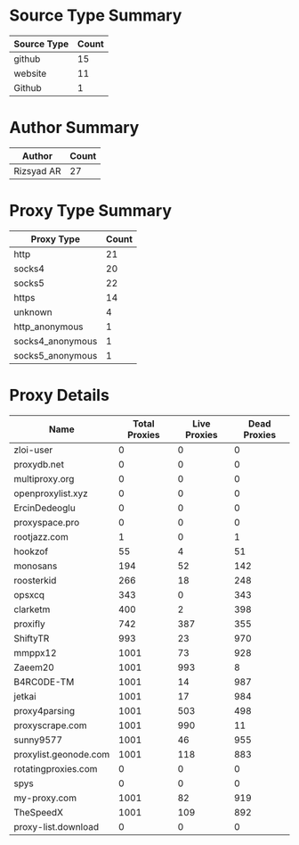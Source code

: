 # Source Type Summary

| Source Type | Count |
|-------------|-------|
| github | 15 |
| website | 11 |
| Github | 1 |


# Author Summary

| Author | Count |
|--------|-------|
| Rizsyad AR | 27 |


# Proxy Type Summary

| Proxy Type | Count |
|------------|-------|
| http | 21 |
| socks4 | 20 |
| socks5 | 22 |
| https | 14 |
| unknown | 4 |
| http_anonymous | 1 |
| socks4_anonymous | 1 |
| socks5_anonymous | 1 |


# Proxy Details

| Name | Total Proxies | Live Proxies | Dead Proxies |
|------|---------------|--------------|---------------|
| zloi-user | 0 | 0 | 0 |
| proxydb.net | 0 | 0 | 0 |
| multiproxy.org | 0 | 0 | 0 |
| openproxylist.xyz | 0 | 0 | 0 |
| ErcinDedeoglu | 0 | 0 | 0 |
| proxyspace.pro | 0 | 0 | 0 |
| rootjazz.com | 1 | 0 | 1 |
| hookzof | 55 | 4 | 51 |
| monosans | 194 | 52 | 142 |
| roosterkid | 266 | 18 | 248 |
| opsxcq | 343 | 0 | 343 |
| clarketm | 400 | 2 | 398 |
| proxifly | 742 | 387 | 355 |
| ShiftyTR | 993 | 23 | 970 |
| mmppx12 | 1001 | 73 | 928 |
| Zaeem20 | 1001 | 993 | 8 |
| B4RC0DE-TM | 1001 | 14 | 987 |
| jetkai | 1001 | 17 | 984 |
| proxy4parsing | 1001 | 503 | 498 |
| proxyscrape.com | 1001 | 990 | 11 |
| sunny9577 | 1001 | 46 | 955 |
| proxylist.geonode.com | 1001 | 118 | 883 |
| rotatingproxies.com | 0 | 0 | 0 |
| spys | 0 | 0 | 0 |
| my-proxy.com | 1001 | 82 | 919 |
| TheSpeedX | 1001 | 109 | 892 |
| proxy-list.download | 0 | 0 | 0 |
